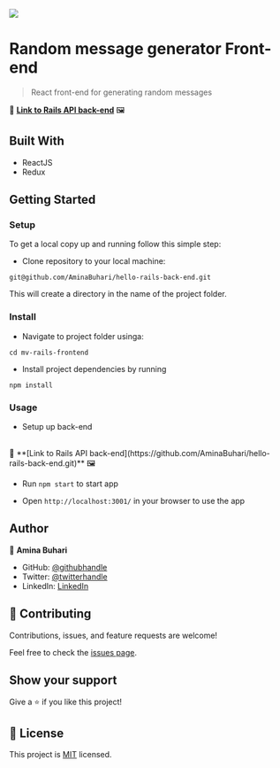 ![](https://img.shields.io/badge/Microverse-blueviolet)

# Random message generator Front-end

> React front-end for generating random messages

🔗 **[Link to Rails API back-end](https://github.com/AminaBuhari/hello-rails-back-end.git)** 🖼


## Built With

- ReactJS
- Redux


## Getting Started

### Setup

To get a local copy up and running follow this simple step:

- Clone repository to your local machine: 

```
git@github.com/AminaBuhari/hello-rails-back-end.git
```

This will create a directory in the name of the project folder.

### Install

- Navigate to project folder usinga:

```
cd mv-rails-frontend
```
- Install project dependencies by running

```
npm install
```

### Usage

- Setup up back-end 
<br>
🔗 **[Link to Rails API back-end](https://github.com/AminaBuhari/hello-rails-back-end.git)** 🖼
<br>

- Run `npm start` to start app

- Open `http://localhost:3001/` in your browser to use the app


## Author

👤 **Amina Buhari**

- GitHub: [@githubhandle](https://github.com/AminaBuhari)
- Twitter: [@twitterhandle](https://twitter.com/AminaBuhari)
- LinkedIn: [LinkedIn](https://www.linkedin.com/in/amina-buhari/)

## 🤝 Contributing

Contributions, issues, and feature requests are welcome!

Feel free to check the [issues page](../../issues/).

## Show your support

Give a ⭐️ if you like this project!


## 📝 License

This project is [MIT](./LICENSE) licensed.
